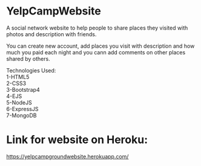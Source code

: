 # YelpCampWebsite
A social network website to help people to share places they visited with photos and description with friends.

You can create new account, add places you visit with description and how much you paid each night and you cann add comments
on other places shared by others.

Technologies Used:  
1-HTML5  
2-CSS3  
3-Bootstrap4  
4-EJS  
5-NodeJS  
6-ExpressJS  
7-MongoDB  

# Link for website on Heroku:

https://yelpcampgroundwebsite.herokuapp.com/
